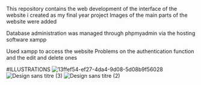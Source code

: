 This repository contains the web development of the interface of the website i created as my final year project
Images of the main parts of the website were added

Database administration was managed through phpmyadmin via the hosting software xampp

Used xampp to access the website
Problems on the authentication function and the edit and delete ones




#ILLUSTRATIONS
![13ffef54-ef27-4da4-9d08-5d08b9f56028](https://github.com/user-attachments/assets/c9516465-a8d7-466e-9fd6-9b006bb434e2)
![Design sans titre (3)](https://github.com/user-attachments/assets/f8b43832-975a-4801-8de6-ccbf07fc07f2)
![Design sans titre (2)](https://github.com/user-attachments/assets/dc9de7a9-3522-4cf5-8a06-5d2707746c4f)
